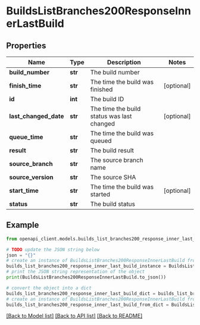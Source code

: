 # BuildsListBranches200ResponseInnerLastBuild


## Properties

Name | Type | Description | Notes
------------ | ------------- | ------------- | -------------
**build_number** | **str** | The build number | 
**finish_time** | **str** | The time the build was finished | [optional] 
**id** | **int** | The build ID | 
**last_changed_date** | **str** | The time the build status was last changed | [optional] 
**queue_time** | **str** | The time the build was queued | 
**result** | **str** | The build result | 
**source_branch** | **str** | The source branch name | 
**source_version** | **str** | The source SHA | 
**start_time** | **str** | The time the build was started | [optional] 
**status** | **str** | The build status | 

## Example

```python
from openapi_client.models.builds_list_branches200_response_inner_last_build import BuildsListBranches200ResponseInnerLastBuild

# TODO update the JSON string below
json = "{}"
# create an instance of BuildsListBranches200ResponseInnerLastBuild from a JSON string
builds_list_branches200_response_inner_last_build_instance = BuildsListBranches200ResponseInnerLastBuild.from_json(json)
# print the JSON string representation of the object
print(BuildsListBranches200ResponseInnerLastBuild.to_json())

# convert the object into a dict
builds_list_branches200_response_inner_last_build_dict = builds_list_branches200_response_inner_last_build_instance.to_dict()
# create an instance of BuildsListBranches200ResponseInnerLastBuild from a dict
builds_list_branches200_response_inner_last_build_from_dict = BuildsListBranches200ResponseInnerLastBuild.from_dict(builds_list_branches200_response_inner_last_build_dict)
```
[[Back to Model list]](../README.md#documentation-for-models) [[Back to API list]](../README.md#documentation-for-api-endpoints) [[Back to README]](../README.md)


